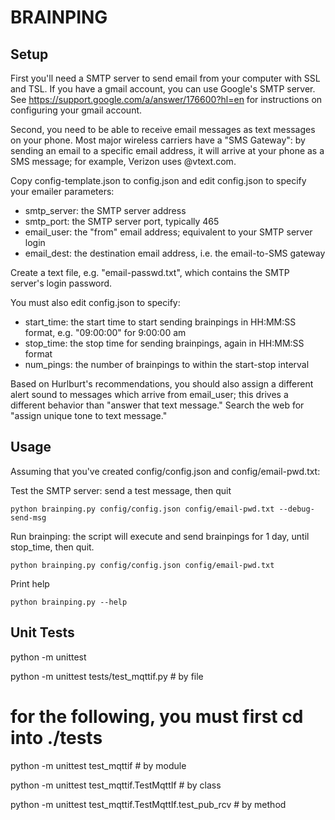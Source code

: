 # BRAINPING

## Setup 
First you'll need a SMTP server to send email from your computer with SSL and TSL. If you have a gmail account, you can use Google's SMTP server. See https://support.google.com/a/answer/176600?hl=en for instructions on configuring your gmail account.

Second, you need to be able to receive email messages as text messages on your phone. Most major wireless carriers have a "SMS Gateway": by sending an email to a specific email address, it will arrive at your phone as a SMS message; for example, Verizon uses <phonenumber>@vtext.com.

Copy config-template.json to config.json and edit config.json to specify your emailer parameters:
- smtp_server: the SMTP server address
- smtp_port: the SMTP server port, typically 465
- email_user: the "from" email address; equivalent to your SMTP server login
- email_dest: the destination email address, i.e. the email-to-SMS gateway

Create a text file, e.g. "email-passwd.txt", which contains the SMTP server's login password.

You must also edit config.json to specify:
- start_time: the start time to start sending brainpings in HH:MM:SS format, e.g. "09:00:00" for 9:00:00 am
- stop_time: the stop time for sending brainpings, again in HH:MM:SS format
- num_pings: the number of brainpings to within the start-stop interval

Based on Hurlburt's recommendations, you should also assign a different alert sound to messages which arrive from email_user; this drives a different behavior than "answer that text message." Search the web for "assign unique tone to text message."

## Usage
Assuming that you've created config/config.json and config/email-pwd.txt:

Test the SMTP server: send a test message, then quit
```
python brainping.py config/config.json config/email-pwd.txt --debug-send-msg
```

Run brainping: the script will execute and send brainpings for 1 day, until stop_time, then quit.
```
python brainping.py config/config.json config/email-pwd.txt
```

Print help
```
python brainping.py --help
```

## Unit Tests
python -m unittest

python -m unittest tests/test_mqttif.py  # by file

#
# for the following, you must first cd into ./tests
python -m unittest test_mqttif # by module

python -m unittest test_mqttif.TestMqttIf # by class

python -m unittest test_mqttif.TestMqttIf.test_pub_rcv  # by method




